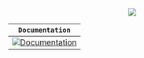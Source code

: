 <div align="center">
  <img src="https://raw.githubusercontent.com/ironhacks/ironhacks-app/master/public/IH_logo.png">
</div>

**`Documentation`** |
------------------- |
[![Documentation](https://img.shields.io/badge/api-reference-blue.svg)](https://github.com/ironhacks/docs) |
